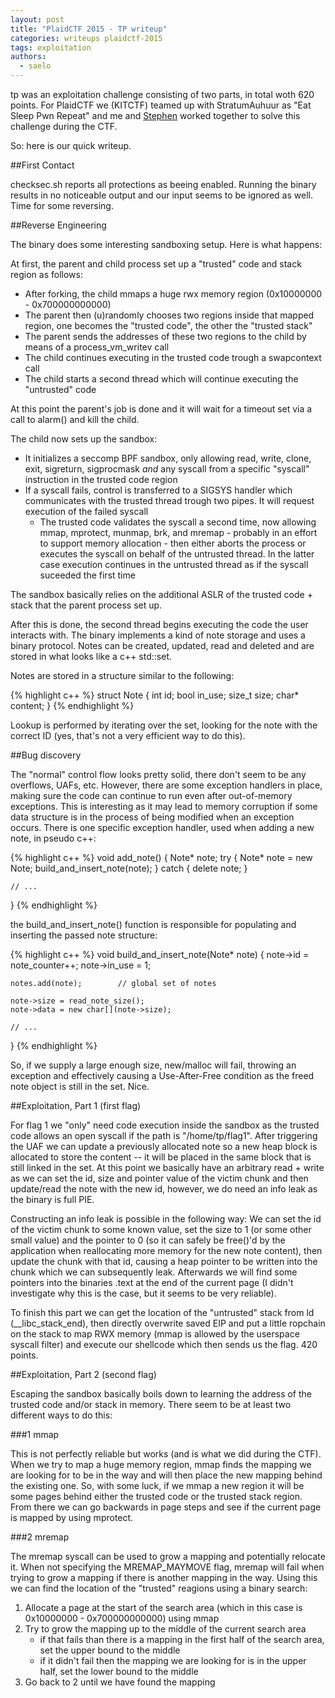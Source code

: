```yaml
---
layout: post
title: "PlaidCTF 2015 - TP writeup"
categories: writeups plaidctf-2015
tags: exploitation
authors:
  - saelo
---
```


tp was an exploitation challenge consisting of two parts, in total woth 620 points. For PlaidCTF we (KITCTF) teamed up with StratumAuhuur as "Eat Sleep Pwn Repeat" and me and [Stephen](https://twitter.com/_tsuro) worked together to solve this challenge during the CTF.

So: here is our quick writeup.

##First Contact

checksec.sh reports all protections as beeing enabled. Running the binary results in no noticeable output and our input seems to be ignored as well. Time for some reversing.

##Reverse Engineering

The binary does some interesting sandboxing setup. Here is what happens:

At first, the parent and child process set up a "trusted" code and stack region as follows:

- After forking, the child mmaps a huge rwx memory region (0x10000000 - 0x700000000000)
- The parent then (u)randomly chooses two regions inside that mapped region, one becomes the "trusted code", the other the "trusted stack"
- The parent sends the addresses of these two regions to the child by means of a process\_vm\_writev call
- The child continues executing in the trusted code trough a swapcontext call
- The child starts a second thread which will continue executing the "untrusted" code

At this point the parent's job is done and it will wait for a timeout set via a call to alarm() and kill the child.

The child now sets up the sandbox:

- It initializes a seccomp BPF sandbox, only allowing read, write, clone, exit, sigreturn, sigprocmask _and_ any syscall from a specific "syscall" instruction in the trusted code region
- If a syscall fails, control is transferred to a SIGSYS handler which communicates with the trusted thread trough two pipes. It will request execution of the failed syscall
    - The trusted code validates the syscall a second time, now allowing mmap, mprotect, munmap, brk, and mremap - probably in an effort to support memory allocation - then either aborts the process or executes the syscall on behalf of the untrusted thread. In the latter case execution continues in the untrusted thread as if the syscall suceeded the first time

The sandbox basically relies on the additional ASLR of the trusted code + stack that the parent process set up.

After this is done, the second thread begins executing the code the user interacts with. The binary implements a kind of note storage and uses a binary protocol. Notes can be created, updated, read and deleted and are stored in what looks like a c++ std::set.

Notes are stored in a structure similar to the following:

{% highlight c++ %}
struct Note {
  int id;
  bool in_use;
  size_t size;
  char* content;
} 
{% endhighlight %}

Lookup is performed by iterating over the set, looking for the note with the correct ID (yes, that's not a very efficient way to do this).

##Bug discovery

The "normal" control flow looks pretty solid, there don't seem to be any overflows, UAFs, etc. However, there are some exception handlers in place, making sure the code can continue to run even after out-of-memory exceptions. This is interesting as it may lead to memory corruption if some data structure is in the process of being modified when an exception occurs. There is one specific exception handler, used when adding a new note, in pseudo c++:

{% highlight c++ %}
void add_note()
{
    Note* note;
    try {
        Note* note = new Note;
        build_and_insert_note(note);
    } catch {
        delete note;
    }

    // ...
}
{% endhighlight %}

the build_and_insert_note() function is responsible for populating and inserting the passed note structure:

{% highlight c++ %}
void build_and_insert_note(Note* note)
{
    note->id = note_counter++;
    note->in_use = 1;
    
    notes.add(note);        // global set of notes

    note->size = read_note_size();
    note->data = new char[](note->size);

    // ...
}
{% endhighlight %}

So, if we supply a large enough size, new/malloc will fail, throwing an exception and effectively causing a Use-After-Free condition as the freed note object is still in the set. Nice.
     

##Exploitation, Part 1 (first flag)

For flag 1 we "only" need code execution inside the sandbox as the trusted code allows an open syscall if the path is "/home/tp/flag1".
After triggering the UAF we can update a previously allocated note so a new heap block is allocated to store the content -- it will be placed in the same block that is still linked in the set. At this point we basically have an arbitrary read + write as we can set the id, size and pointer value of the victim chunk and then update/read the note with the new id, however, we do need an info leak as the binary is full PIE.

Constructing an info leak is possible in the following way:
We can set the id of the victim chunk to some known value, set the size to 1 (or some other small value) and the pointer to 0 (so it can safely be free()'d by the application when reallocating more memory for the new note content), then update the chunk with that id, causing a heap pointer to be written into the chunk which we can subsequently leak. Afterwards we will find some pointers into the binaries .text at the end of the current page (I didn't investigate why this is the case, but it seems to be very reliable).

To finish this part we can get the location of the "untrusted" stack from ld (\_\_libc\_stack\_end), then directly overwrite saved EIP and put a little ropchain on the stack to map RWX memory (mmap is allowed by the userspace syscall filter) and execute our shellcode which then sends us the flag. 420 points.

##Exploitation, Part 2 (second flag)

Escaping the sandbox basically boils down to learning the address of the trusted code and/or stack in memory. There seem to be at least two different ways to do this:

###1 mmap

This is not perfectly reliable but works (and is what we did during the CTF). When we try to map a huge memory region, mmap finds the mapping we are looking for to be in the way and will then place the new mapping behind the existing one. So, with some luck, if we mmap a new region it will be some pages behind either the trusted code or the trusted stack region. From there we can go backwards in page steps and see if the current page is mapped by using mprotect.

###2 mremap

The mremap syscall can be used to grow a mapping and potentially relocate it. When not specifying the MREMAP_MAYMOVE flag, mremap will fail when trying to grow a mapping if there is another mapping in the way. Using this we can find the location of the "trusted" reagions using a binary search:

1. Allocate a page at the start of the search area (which in this case is 0x10000000 - 0x700000000000) using mmap
2. Try to grow the mapping up to the middle of the current search area
    - if that fails than there is a mapping in the first half of the search area, set the upper bound to the middle
    - if it didn't fail then the mapping we are looking for is in the upper half, set the lower bound to the middle
3. Go back to 2 until we have found the mapping
